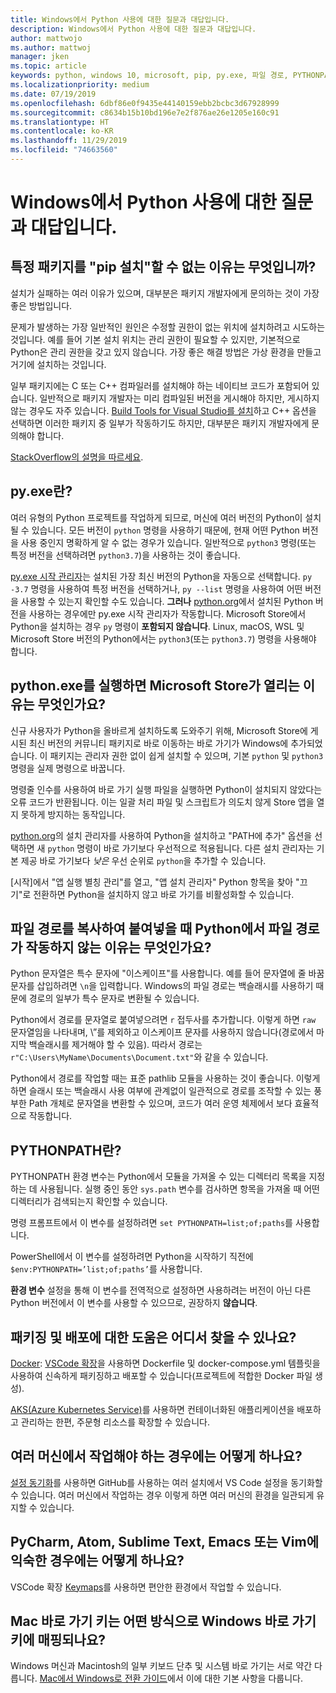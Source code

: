 ```yaml
---
title: Windows에서 Python 사용에 대한 질문과 대답입니다.
description: Windows에서 Python 사용에 대한 질문과 대답입니다.
author: mattwojo
ms.author: mattwoj
manager: jken
ms.topic: article
keywords: python, windows 10, microsoft, pip, py.exe, 파일 경로, PYTHONPATH, python 배포, python 패키징
ms.localizationpriority: medium
ms.date: 07/19/2019
ms.openlocfilehash: 6dbf86e0f9435e44140159ebb2bcbc3d67928999
ms.sourcegitcommit: c8634b15b10bd196e7e2f876ae26e1205e160c91
ms.translationtype: HT
ms.contentlocale: ko-KR
ms.lasthandoff: 11/29/2019
ms.locfileid: "74663560"
---
```

# <a name="frequently-asked-questions-about-using-python-on-windows"></a>Windows에서 Python 사용에 대한 질문과 대답입니다.

## <a name="why-cant-i-pip-install-a-certain-package"></a>특정 패키지를 "pip 설치"할 수 없는 이유는 무엇입니까?

설치가 실패하는 여러 이유가 있으며, 대부분은 패키지 개발자에게 문의하는 것이 가장 좋은 방법입니다.

문제가 발생하는 가장 일반적인 원인은 수정할 권한이 없는 위치에 설치하려고 시도하는 것입니다. 예를 들어 기본 설치 위치는 관리 권한이 필요할 수 있지만, 기본적으로 Python은 관리 권한을 갖고 있지 않습니다. 가장 좋은 해결 방법은 가상 환경을 만들고 거기에 설치하는 것입니다.

일부 패키지에는 C 또는 C++ 컴파일러를 설치해야 하는 네이티브 코드가 포함되어 있습니다. 일반적으로 패키지 개발자는 미리 컴파일된 버전을 게시해야 하지만, 게시하지 않는 경우도 자주 있습니다. [Build Tools for Visual Studio를 설치](https://visualstudio.microsoft.com/downloads/#build-tools-for-visual-studio-2019)하고 C++ 옵션을 선택하면 이러한 패키지 중 일부가 작동하기도 하지만, 대부분은 패키지 개발자에게 문의해야 합니다.

[StackOverflow의 설명을 따르세요](https://stackoverflow.com/questions/4750806/how-do-i-install-pip-on-windows/12476379).

## <a name="what-is-pyexe"></a>py.exe란?

여러 유형의 Python 프로젝트를 작업하게 되므로, 머신에 여러 버전의 Python이 설치될 수 있습니다. 모든 버전이 `python` 명령을 사용하기 때문에, 현재 어떤 Python 버전을 사용 중인지 명확하게 알 수 없는 경우가 있습니다. 일반적으로 `python3` 명령(또는 특정 버전을 선택하려면 `python3.7`)을 사용하는 것이 좋습니다.

[py.exe 시작 관리자](https://docs.python.org/3/using/windows.html#launcher)는 설치된 가장 최신 버전의 Python을 자동으로 선택합니다. `py -3.7` 명령을 사용하여 특정 버전을 선택하거나, `py --list` 명령을 사용하여 어떤 버전을 사용할 수 있는지 확인할 수도 있습니다. **그러나** [python.org](https://www.python.org/downloads/windows/)에서 설치된 Python 버전을 사용하는 경우에만 py.exe 시작 관리자가 작동합니다. Microsoft Store에서 Python을 설치하는 경우 `py` 명령이 **포함되지 않습니다**. Linux, macOS, WSL 및 Microsoft Store 버전의 Python에서는 `python3`(또는 `python3.7`) 명령을 사용해야 합니다.

## <a name="why-does-running-pythonexe-open-the-microsoft-store"></a>python.exe를 실행하면 Microsoft Store가 열리는 이유는 무엇인가요?

신규 사용자가 Python을 올바르게 설치하도록 도와주기 위해, Microsoft Store에 게시된 최신 버전의 커뮤니티 패키지로 바로 이동하는 바로 가기가 Windows에 추가되었습니다. 이 패키지는 관리자 권한 없이 쉽게 설치할 수 있으며, 기본 `python` 및 `python3` 명령을 실제 명령으로 바꿉니다.

명령줄 인수를 사용하여 바로 가기 실행 파일을 실행하면 Python이 설치되지 않았다는 오류 코드가 반환됩니다. 이는 일괄 처리 파일 및 스크립트가 의도치 않게 Store 앱을 열지 못하게 방지하는 동작입니다.

[python.org](https://www.python.org/downloads/windows/)의 설치 관리자를 사용하여 Python을 설치하고 "PATH에 추가" 옵션을 선택하면 새 `python` 명령이 바로 가기보다 우선적으로 적용됩니다. 다른 설치 관리자는 기본 제공 바로 가기보다 _낮은_ 우선 순위로 `python`을 추가할 수 있습니다.

[시작]에서 "앱 실행 별칭 관리"를 열고, "앱 설치 관리자" Python 항목을 찾아 "끄기"로 전환하면 Python을 설치하지 않고 바로 가기를 비활성화할 수 있습니다.

## <a name="why-dont-file-paths-work-in-python-when-i-copy-paste-them"></a>파일 경로를 복사하여 붙여넣을 때 Python에서 파일 경로가 작동하지 않는 이유는 무엇인가요?

Python 문자열은 특수 문자에 "이스케이프"를 사용합니다. 예를 들어 문자열에 줄 바꿈 문자를 삽입하려면 `\n`을 입력합니다. Windows의 파일 경로는 백슬래시를 사용하기 때문에 경로의 일부가 특수 문자로 변환될 수 있습니다.

Python에서 경로를 문자열로 붙여넣으려면 `r` 접두사를 추가합니다. 이렇게 하면 `raw` 문자열임을 나타내며, \”를 제외하고 이스케이프 문자를 사용하지 않습니다(경로에서 마지막 백슬래시를 제거해야 할 수 있음). 따라서 경로는 `r"C:\Users\MyName\Documents\Document.txt"`와 같을 수 있습니다.

Python에서 경로를 작업할 때는 표준 pathlib 모듈을 사용하는 것이 좋습니다. 이렇게 하면 슬래시 또는 백슬래시 사용 여부에 관계없이 일관적으로 경로를 조작할 수 있는 풍부한 Path 개체로 문자열을 변환할 수 있으며, 코드가 여러 운영 체제에서 보다 효율적으로 작동합니다.

## <a name="what-is-pythonpath"></a>PYTHONPATH란?

PYTHONPATH 환경 변수는 Python에서 모듈을 가져올 수 있는 디렉터리 목록을 지정하는 데 사용됩니다. 실행 중인 동안 `sys.path` 변수를 검사하면 항목을 가져올 때 어떤 디렉터리가 검색되는지 확인할 수 있습니다.

명령 프롬프트에서 이 변수를 설정하려면 `set PYTHONPATH=list;of;paths`를 사용합니다.

PowerShell에서 이 변수를 설정하려면 Python을 시작하기 직전에 `$env:PYTHONPATH=’list;of;paths’`를 사용합니다.

**환경 변수** 설정을 통해 이 변수를 전역적으로 설정하면 사용하려는 버전이 아닌 다른 Python 버전에서 이 변수를 사용할 수 있으므로, 권장하지 **않습니다**.

## <a name="where-can-i-find-help-with-packaging-and-deployment"></a>패키징 및 배포에 대한 도움은 어디서 찾을 수 있나요?

[Docker](https://code.visualstudio.com/docs/azure/docker): [VSCode 확장](https://code.visualstudio.com/docs/azure/docker)을 사용하면 Dockerfile 및 docker-compose.yml 템플릿을 사용하여 신속하게 패키징하고 배포할 수 있습니다(프로젝트에 적합한 Docker 파일 생성).

[AKS(Azure Kubernetes Service)](https://docs.microsoft.com/azure/aks/)를 사용하면 컨테이너화된 애플리케이션을 배포하고 관리하는 한편, 주문형 리소스를 확장할 수 있습니다.

## <a name="what-if-i-need-to-work-across-different-machines"></a>여러 머신에서 작업해야 하는 경우에는 어떻게 하나요?

[설정 동기화](https://marketplace.visualstudio.com/items?itemName=Shan.code-settings-sync)를 사용하면 GitHub를 사용하는 여러 설치에서 VS Code 설정을 동기화할 수 있습니다. 여러 머신에서 작업하는 경우 이렇게 하면 여러 머신의 환경을 일관되게 유지할 수 있습니다.

## <a name="what-if-im-used-to-using-pycharm-atom-sublime-text-emacs-or-vim"></a>PyCharm, Atom, Sublime Text, Emacs 또는 Vim에 익숙한 경우에는 어떻게 하나요?

VSCode 확장 [Keymaps](https://marketplace.visualstudio.com/search?target=VSCode&category=Keymaps&sortBy=Downloads)를 사용하면 편안한 환경에서 작업할 수 있습니다.

## <a name="how-do-mac-shortcut-keys-map-to-windows-shortcut-keys"></a>Mac 바로 가기 키는 어떤 방식으로 Windows 바로 가기 키에 매핑되나요?

Windows 머신과 Macintosh의 일부 키보드 단추 및 시스템 바로 가기는 서로 약간 다릅니다. [Mac에서 Windows로 전환 가이드](../dev-environment/mac-to-windows.md)에서 이에 대한 기본 사항을 다룹니다.
